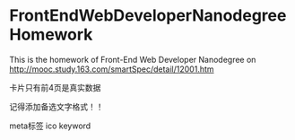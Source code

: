 # FrontEndWebDeveloperNanodegreeHomework
This is the homework of Front-End Web Developer Nanodegree on http://mooc.study.163.com/smartSpec/detail/12001.htm

卡片只有前4页是真实数据

记得添加备选文字格式！！

meta标签  ico keyword